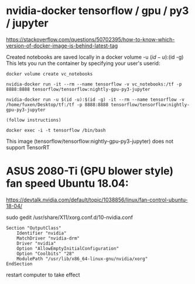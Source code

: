 
# nvidia-docker tensorflow / gpu / py3 / jupyter

https://stackoverflow.com/questions/50702395/how-to-know-which-version-of-docker-image-is-behind-latest-tag

Created notebooks are saved locally in a docker volume
-u $(id -u):$(id -g) This lets you run the container by specifying your user's userid:

    docker volume create vc_notebooks

    nvidia-docker run -it --rm --name tensorflow -v vc_notebooks:/tf -p 8888:8888 tensorflow/tensorflow:nightly-gpu-py3-jupyter

    nvidia-docker run -u $(id -u):$(id -g) -it --rm --name tensorflow -v /home/fuxen/Desktop/tf:/tf -p 8888:8888 tensorflow/tensorflow:nightly-gpu-py3-jupyter

    (follow instructions)

    docker exec -i -t tensorflow /bin/bash
This image (tensorflow/tensorflow:nightly-gpu-py3-jupyter) does not support TensorRT


# ASUS 2080-Ti (GPU blower style) fan speed Ubuntu 18.04:
https://devtalk.nvidia.com/default/topic/1038856/linux/fan-control-ubuntu-18-04/

sudo gedit /usr/share/X11/xorg.conf.d/10-nvidia.conf

    Section "OutputClass"
        Identifier "nvidia"
        MatchDriver "nvidia-drm"
        Driver "nvidia"
        Option "AllowEmptyInitialConfiguration"
        Option "Coolbits" "28"
        ModulePath "/usr/lib/x86_64-linux-gnu/nvidia/xorg"
    EndSection

restart computer to take effect
